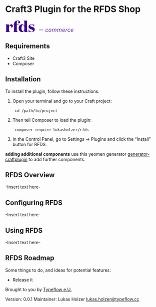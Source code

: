 # Craft3 Plugin for the RFDS Shop

![Plugin Logo](resources/img/plugin-logo.png)


## Requirements
- Craft3 Site
- Composer

## Installation

To install the plugin, follow these instructions.

1. Open your terminal and go to your Craft project:

        cd /path/to/project

2. Then tell Composer to load the plugin:

        composer require lukasholzer/rfds

3. In the Control Panel, go to Settings → Plugins and click the “Install” button for RFDS.

**adding additional components**
use this yeomen generator [generator-craftplugin](https://github.com/nystudio107/generator-craftplugin) to add further components.


## RFDS Overview

-Insert text here-

## Configuring RFDS

-Insert text here-

## Using RFDS

-Insert text here-

## RFDS Roadmap

Some things to do, and ideas for potential features:

* Release it

Brought to you by [Typeflow e.U.](www.typeflow.cc)


Version: 0.0.1
Maintainer: Lukas Holzer <lukas.holzer@typeflow.cc>
